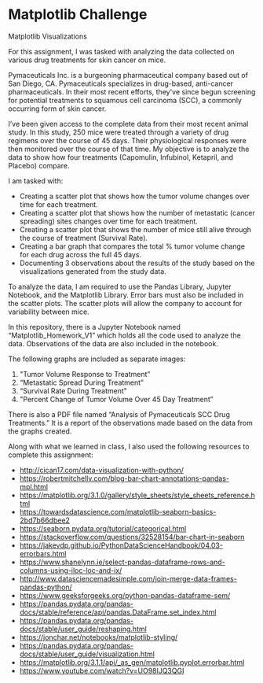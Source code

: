 # Matplotlib Challenge

Matplotlib Visualizations

For this assignment, I was tasked with analyzing the data collected on various drug treatments for skin cancer on mice. 

Pymaceuticals Inc. is a burgeoning pharmaceutical company based out of San Diego, CA. Pymaceuticals specializes in drug-based, anti-cancer pharmaceuticals. In their most recent efforts, they've since begun screening for potential treatments to squamous cell carcinoma (SCC), a commonly occurring form of skin cancer.

I’ve been given access to the complete data from their most recent animal study. In this study, 250 mice were treated through a variety of drug regimens over the course of 45 days. Their physiological responses were then monitored over the course of that time. My objective is to analyze the data to show how four treatments (Capomulin, Infubinol, Ketapril, and Placebo) compare.

I am tasked with:

-	Creating a scatter plot that shows how the tumor volume changes over time for each treatment.
-	Creating a scatter plot that shows how the number of metastatic (cancer spreading) sites changes over time for each treatment.
-	Creating a scatter plot that shows the number of mice still alive through the course of treatment (Survival Rate).
-	Creating a bar graph that compares the total % tumor volume change for each drug across the full 45 days.
-	Documenting 3 observations about the results of the study based on the visualizations generated from the study data.

To analyze the data, I am required to use the Pandas Library, Jupyter Notebook, and the Matplotlib Library. Error bars must also be included in the scatter plots. The scatter plots will allow the company to account for variability between mice.

In this repository, there is a Jupyter Notebook named “Matplotlib_Homework_V1” which holds all the code used to analyze the data. Observations of the data are also included in the notebook.

The following graphs are included as separate images:

1.	"Tumor Volume Response to Treatment”
2.	“Metastatic Spread During Treatment”
3.	“Survival Rate During Treatment"
4.	"Percent Change of Tumor Volume Over 45 Day Treatment” 

There is also a PDF file named “Analysis of Pymaceuticals SCC Drug Treatments.” It is a report of the observations made based on the data from the graphs created.

Along with what we learned in class, I also used the following resources to complete this assignment:

-	http://cican17.com/data-visualization-with-python/
-	https://robertmitchellv.com/blog-bar-chart-annotations-pandas-mpl.html
-	https://matplotlib.org/3.1.0/gallery/style_sheets/style_sheets_reference.html
-	https://towardsdatascience.com/matplotlib-seaborn-basics-2bd7b66dbee2
-	https://seaborn.pydata.org/tutorial/categorical.html
-	https://stackoverflow.com/questions/32528154/bar-chart-in-seaborn
-	https://jakevdp.github.io/PythonDataScienceHandbook/04.03-errorbars.html
-	https://www.shanelynn.ie/select-pandas-dataframe-rows-and-columns-using-iloc-loc-and-ix/
-	http://www.datasciencemadesimple.com/join-merge-data-frames-pandas-python/
-	https://www.geeksforgeeks.org/python-pandas-dataframe-sem/
-	https://pandas.pydata.org/pandas-docs/stable/reference/api/pandas.DataFrame.set_index.html
-	https://pandas.pydata.org/pandas-docs/stable/user_guide/reshaping.html
-	https://jonchar.net/notebooks/matplotlib-styling/
-	https://pandas.pydata.org/pandas-docs/stable/user_guide/visualization.html
-	https://matplotlib.org/3.1.1/api/_as_gen/matplotlib.pyplot.errorbar.html
-	https://www.youtube.com/watch?v=UO98lJQ3QGI

